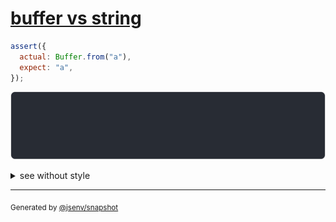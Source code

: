 # [buffer vs string](../../array_typed.test.js#L53)

```js
assert({
  actual: Buffer.from("a"),
  expect: "a",
});
```

![img](throw.svg)

<details>
  <summary>see without style</summary>

```console
AssertionError: actual and expect are different

actual: Buffer [
  97,
]
expect: "a"
```

</details>


---

<sub>
  Generated by <a href="https://github.com/jsenv/core/tree/main/packages/independent/snapshot">@jsenv/snapshot</a>
</sub>
